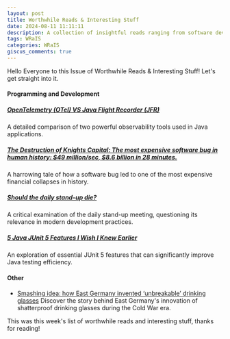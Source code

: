 ```yaml
---
layout: post
title: Worthwhile Reads & Interesting Stuff 
date: 2024-08-11 11:11:11
description: A collection of insightful reads ranging from software development to fascinating historical inventions.
tags: WRaIS
categories: WRaIS
giscus_comments: true
---
```


Hello Everyone to this Issue of Worthwhile Reads & Interesting Stuff!
Let's get straight into it.

#### Programming and Development
##### [OpenTelemetry (OTel) VS Java Flight Recorder (JFR)](https://itnext.io/opentelemetry-otel-vs-java-flight-recorder-jfr-126a06fa7b20)
A detailed comparison of two powerful observability tools used in Java applications.

##### [The Destruction of Knights Capital: The most expensive software bug in human history: $49 million/sec, $8.6 billion in 28 minutes.](https://www.quora.com/What-is-the-costliest-coding-error-anyone-has-ever-made/answer/Theodore-Smith-9) 
A harrowing tale of how a software bug led to one of the most expensive financial collapses in history.

##### [Should the daily stand-up die?](https://leaddev.com/process/should-daily-stand-die) 
A critical examination of the daily stand-up meeting, questioning its relevance in modern development practices.

##### [5 Java JUnit 5 Features I Wish I Knew Earlier](https://igorstechnoclub.com/java-junit5-new-features/) 
An exploration of essential JUnit 5 features that can significantly improve Java testing efficiency.

#### Other
- [Smashing idea: how East Germany invented ‘unbreakable’ drinking glasses](https://www.theguardian.com/artanddesign/article/2024/aug/06/superfest-unbreakable-drinking-glasses-east-germany)
Discover the story behind East Germany's innovation of shatterproof drinking glasses during the Cold War era.

This was this week's list of worthwhile reads and interesting stuff, thanks for reading!
